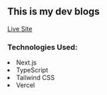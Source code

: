 ## This is my dev blogs

<a href="https://dev-blogs-brown.vercel.app/blogs">Live Site</a>
### Technologies Used: 
<li>Next.js
<li>TypeScript
<li>Tailwind CSS
<li>Vercel
